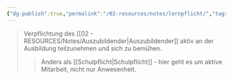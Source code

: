 ```yaml
---
{"dg-publish":true,"permalink":"/02-resources/notes/lernpflicht/","tags":["ausbildung/pflichten"],"noteIcon":"","updated":"2025-08-26T16:35:24.402+02:00"}
---
```


>Verpflichtung des [[02 - RESOURCES/Notes/Auszubildender\|Auszubildender]] aktiv an der Ausbildung teilzunehmen und sich zu bemühen.
>>Anders als [[Schulpflicht\|Schulpflicht]] - hier geht es um aktive Mitarbeit, nicht nur Anwesenheit.